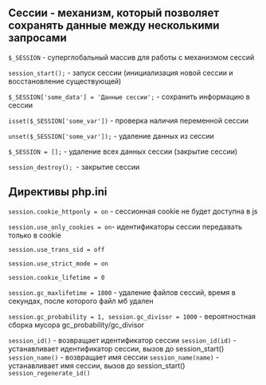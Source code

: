 ## Сессии - механизм, который позволяет сохранять данные между несколькими запросами

`$_SESSION` - суперглобальный массив для работы с механизмом сессий

`session_start();` - запуск сессии (инициализация новой сессии и восстановление существующей)

`$_SESSION['some_data'] = 'Данные сессии';` - сохранить информацию в сессии

`isset($_SESSION['some_var'])` - проверка наличия переменной сессии

`unset($_SESSION['some_var']);` - удаление данных из сессии

`$_SESSION = [];` - удаление всех данных сессии (закрытие сессии)

`session_destroy(); `- закрытие сессии

## Директивы php.ini
`session.cookie_httponly = on` - 
сессионная cookie не будет доступна в js

`session.use_only_cookies = on`- 
идентификаторы сессии передавать только в cookie

`session.use_trans_sid = off`

`session.use_strict_mode = on`

`session.cookie_lifetime = 0`

`session.gc_maxlifetime = 1800` - 
удаление файлов сессий, время в секундах, 
после которого файл мб удален

`session.gc_probability = 1, session.gc_divisor = 1000` - 
вероятностная сборка мусора gc_probability/gc_divisor

`session_id()` - возвращает идентификатор сессии
`session_id(id)` - устанавливает идентификатор сессии, вызов до session_start()
`session_name()` - возвращает имя сессии
`session_name(name)` - устанавливает имя сессии, вызов до session_start()
`session_regenerate_id()`


